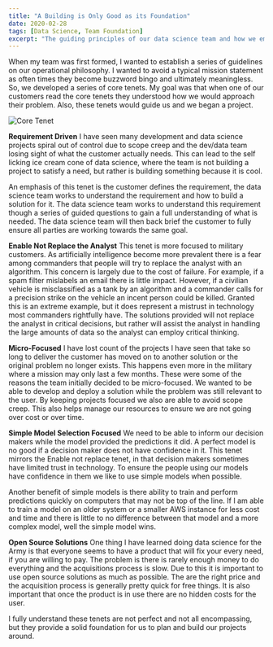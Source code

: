 ```yaml
---
title: "A Building is Only Good as its Foundation"
date: 2020-02-28
tags: [Data Science, Team Foundation]
excerpt: "The guiding principles of our data science team and how we employ them."
---
```

When my team was first formed, I wanted to establish a series of guidelines on our operational philosophy.
I wanted to avoid a typical mission statement as often times they become buzzword bingo and ultimately
meaningless.  So, we developed a series of core tenets.  My goal was that when one of our customers
read the core tenets they understood how we would approach their problem.  Also, these tenets would
guide us and we began a project.  

![Core Tenet]({{site.url}}/images/blog/2020-02-25/core_tenants.PNG)

**Requirement Driven**
I have seen many development and data science projects spiral out of control due to scope creep
and the dev/data team losing sight of what the customer actually needs.  This can lead to the self
licking ice cream cone of data science, where the team is not building a project to satisfy a need,
but rather is building something because it is cool.

An emphasis of this tenet is the customer defines the requirement, the data science team works to understand
the requirement and how to build a solution for it.  The data science team works to understand this
requirement though a series of guided questions to gain a full understanding of what is needed.
The data science team will then back brief the customer to fully ensure all parties are working
towards the same goal.

**Enable Not Replace the Analyst**
This tenet is more focused to military customers.  As artificially intelligence become more prevalent
there is a fear among commanders that people will try to replace the analyst with an algorithm.  This
concern is largely due to the cost of failure.  For example, if a spam filter mislabels an email there
is little impact.  However, if a civilian vehicle is misclassified as a tank by an algorithm and a commander
calls for a precision strike on the vehicle an incent person could be killed.  Granted this is an extreme
example, but it does represent a mistrust in technology most commanders rightfully have.  The solutions
 provided will not replace the analyst in critical decisions, but rather will assist the analyst in handling
 the large amounts of data so the analyst can employ critical thinking.

 **Micro-Focused**
I have lost count of the projects I have seen that take so long to deliver the customer has moved on to another solution or the original problem no longer exists.  This happens even more in the military where a mission may only last a few months.  These were some of the reasons the team initially decided to be micro-focused.  We wanted to be able to develop and deploy a solution while the problem was still relevant to the user.  By keeping projects focused we also are able to avoid scope creep.  This also helps manage our resources to ensure we are not going over cost or over time.

**Simple Model Selection Focused**
We need to be able to inform our decision makers while the model provided the predictions it did.  A perfect model is no good if a decision maker does not have confidence in it.  This tenet mirrors the Enable not replace tenet, in that decision makers sometimes have limited trust in technology.  To ensure the people using our models have confidence in them we like to use simple models when possible.  

Another benefit of simple models is there ability to train and perform predictions quickly on computers that may not be top of the line.  If I am able to train a model on an older system or a smaller AWS instance for less cost and time and there is little to no difference between that model and a more complex model, well the simple model wins.  

**Open Source Solutions**
One thing I have learned doing data science for the Army is that everyone seems to have a product that will fix your every need, if you are willing to pay.  The problem is there is rarely enough money to do everything and the acquisitions process is slow.  Due to this it is important to use open source solutions as much as possible.  The are the right price and the acquisition process is generally pretty quick for free things.  It is also important that once the product is in use there are no hidden costs for the user.  

I fully understand these tenets are not perfect and not all encompassing, but they provide a solid foundation for us to plan and build our projects around.  
